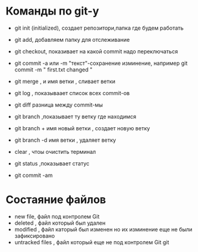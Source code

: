 # Команды по git-у

* git init (initialized), создает репозитори,папка где будем работать

* git add, добавляем папку для отслеживание 

* git checkout, показивает на какой commit надо переключаться

* git commit -a  или -m "текст"-сохранение изминение, например 
git commit -m " first.txt changed " 
 

* git merge , и имя ветки , сливает ветки

* git log , показываает список всех commit-ов

* git diff разница между commit-мы 

* git branch ,показывает ту ветку где находимся

* git branch + имя новый ветки , создает новую ветку 

* git branch -d имя ветки , удаляет ветку 

* clear , чтоы очистить терминал 

* git status ,показывает статус 

* git commit -am

# Состаяние файлов

* new file, файл под контролем Git
* deleted , файл который был удален
* modified , файл каторый был изменен но их изминение еще не были зафиксировано
* untracked files , файл который еще не под контролем Git git